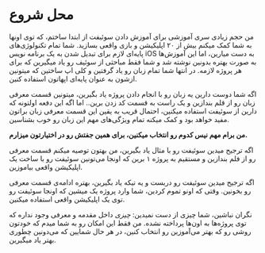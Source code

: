 # محل شروع

من حجم زیادی سری آموزشی برای آموزش دادن سوئیفت از ابتدا ساختم، که توی اونها به شما کمک میکنم بیش از ۲۰ اپلیکیشن و بازی واقعی بسازید. شما تمام تکنولوژی‌های پایه‌ای لازم برای تبدیل شدن به یک برنامه نویس iOS به دست میارین، اما این آموزش‌ها به صورت بهتره بدونین نوشته شد و شما فقط مباحثی از سوئیف رو یاد میگیرین که برای هر پروژه لازمه. در انتها شما تمام زبان رو یاد گرفتین و کلی اپ ساختین که میتونین ازشون به عنوان پایه‌ای اپهاتون استفاده کنین.

اگه شما دوست دارین یه زبان رو با انجام دادن پروژه یاد بگیرین، میتونین قسمت معرفی زبان رو از قلم بندازین و یک راست به قسمت کد زدن برین.. اما اگه این دفعه اولتونه که دارین از سوئیفت استفاده میکنین، احتمال قریب به یقین این قسمت معرفی زبان براتون مفید خواهد بود و کمک میکنه تمام ویژگی‌های مهم این زبان رو خوب بشناسین.

**من برام مهم نیس کدوم رو انتخاب میکنین، برای همین جفتش رو در اختیارتون میزارم.**

اگه ترجیح میدین سوئیفت رو با مثال یاد بگیرین، من بهتون توصیه میکنم قسمت معرفی رو از فلم بندازین و مستقیم به پروژه ۱ برین که اونجا می‌تونین سوئیفت رو با ساخت یک اپلیکیشن واقعی بیاموزین.

اگه ترجیح میدین سوئیفت رو دربست و یه تیکه یاد بگیرین، بهتره ادامه‌ی قسمت معرفی رو بخونین. وقتی که اونو تموم کردین، شما وارد پروژه یک میشین که اونجا سوئیفت رو توی یک اپلیکیشن واقعی استفاده میکنین.

نگران نباشین، شما چیزی از دست نمیدین: *چیزی* داخل مقدمه و معرفی وجود نداره که توی پروژه‌ها به اون‌ها پرداخته نشده. من فقط این امکان رو به شما میدم که خودتون روشی رو که بهتر می‌آموزین رو انتخاب کنین، در هر حال شمایین که می‌دونین چطوری بهتر یاد میگیرین.
